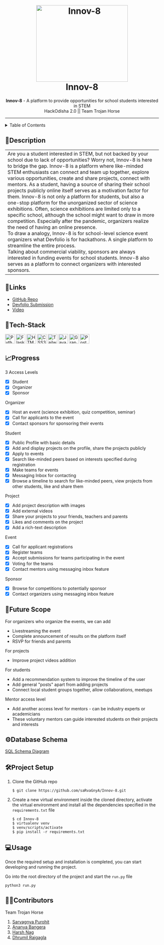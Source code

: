 <h1 align="center">
  <a href="https://github.com/Jigsaw-23122002/Innov-8">
    <img src="https://i.pinimg.com/originals/04/d4/50/04d45030af00b248e9cf11c9e9f0021c.gif" alt="Innov-8" width="300" height="250">
  </a>
  <br>
  Innov-8
</h1>
 
<div align="center">
   <strong>Innov-8</strong> - A platform to provide opportunities for school students interested in STEM <br>
  HackOdisha 2.0 || Team Trojan Horse
</div>

<hr>

<details>
<summary>Table of Contents</summary>

- [Description](#description)
- [Links](#links)
- [Tech Stack](#tech-stack)
- [Progress](#progress)
- [Future Scope](#future-scope)
- [Database Schema](#database-schema)
- [Project Setup](#project-setup)
- [Usage](#usage)
- [Contributors](#contributors)

</details>

## 📝Description

<table>
  <tr>
    <td>
      Are you a student interested in STEM, but not backed by your school due to lack of opportunities? Worry not, Innov-8 is here to bridge the gap. Innov-8 is a platform where like-minded STEM enthusiasts can connect and team up together, explore various opportunities, create and share projects, connect with mentors. As a student, having a source of sharing their school projects publicly online itself serves as a motivation factor for them. Innov-8 is not only a platform for students, but also a one-stop platform for the unorganized sector of science exhibitions. Often, science exhibitions are limited only to a specific school, although the school might want to draw in more competition. Especially after the pandemic, organizers realize the need of having an online presence. <br> To draw a analogy, Innov-8 is for school-level science event organizers what Devfolio is for hackathons. A single platform to streamline the entire process. <br> Talking about commercial viability, sponsors are always interested in funding events for school students. Innov-8 also serves as a platform to connect organizers with interested sponsors. 
    </td>
  </tr>
  </table>
  
## 🔗Links

- [GitHub Repo](https://github.com/Jigsaw-23122002/Innov-8)
- [Devfolio Submission]()
- [Video]()

## 🤖Tech-Stack
<a href="https://www.python.org/" title="Python"><img src="https://github.com/get-icon/geticon/raw/master/icons/python.svg" alt="Python" width="31px" height="31px"></a>
<a href="https://flask.palletsprojects.com/en/2.0.x/" title="Flask"><img src="https://github.com/get-icon/geticon/blob/master/icons/flask.svg" alt="Flask" width="31px" height="31px"></a>
<a href="https://www.w3.org/TR/html5/" title="HTML5"><img src="https://github.com/get-icon/geticon/raw/master/icons/html-5.svg" alt="HTML5" width="31px" height="31px"></a>
<a href="https://www.w3.org/TR/CSS/" title="CSS3"><img src="https://github.com/get-icon/geticon/raw/master/icons/css-3.svg" alt="CSS3" width="31px" height="31px"></a>
<a href="https://tailwindcss.com/" title="Tailwind"><img src="https://github.com/get-icon/geticon/blob/master/icons/tailwindcss-icon.svg" alt="Tailwind" width="31px" height="31px"></a>
<a href="https://developer.mozilla.org/en-US/docs/Web/JavaScript" title="JavaScript"><img src="https://github.com/get-icon/geticon/raw/master/icons/javascript.svg" alt="JavaScript" width="31px" height="31px"></a>
<a href="https://graphql.org/" title="GraphQL"><img src="https://github.com/get-icon/geticon/blob/master/icons/graphql.svg" alt="GraphQL" width="31px" height="31px"></a>
<a href="https://www.postgresql.org/" title="JavaScript"><img src="https://github.com/get-icon/geticon/blob/master/icons/postgresql.svg" alt="PostgreSQL" width="31px" height="31px"></a>

## 📈Progress

3 Access Levels
- [x] Student
- [x] Organizer
- [x] Sponsor

Organizer
- [x] Host an event (science exhibition, quiz competition, seminar)
- [x] Call for applicants to the event
- [x] Contact sponsors for sponsoring their events

Student
- [x] Public Profile with basic details
- [x] Add and display projects on the profile, share the projects publicly
- [x] Apply to events
- [x] Search like-minded peers based on interests specified during registration
- [x] Make teams for events
- [x] Messaging Inbox for contacting 
- [x] Browse a timeline to search for like-minded peers, view projects from other students, like and share them

Project
- [x] Add project description with images
- [x] Add external videos
- [x] Share your projects to your friends, teachers and parents
- [x] Likes and comments on the project
- [x] Add a rich-text description 

Event
- [x] Call for applicant registrations
- [x] Register teams
- [x] Accept submissions for teams participating in the event
- [x] Voting for the teams
- [x] Contact mentors using messaging inbox feature

Sponsor
- [x] Browse for competitions to potentially sponsor
- [x] Contact organizers using messaging inbox feature 

## 🔮Future Scope

For organizers who organize the events, we can add
- Livestreaming the event
- Complete announcement of results on the platform itself
- RSVP for friends and parents

For projects
- Improve project videos addition

For students
- Add a recommendation system to improve the timeline of the user
- Add general "posts" apart from adding projects
- Connect local student groups together, allow collaborations, meetups

Mentor access level
- Add another access level for mentors - can be industry experts or academicians
- These voluntary mentors can guide interested students on their projects and interests

## ⚙Database Schema

[SQL Schema Diagram](https://drawsql.app/dcodestarbots/diagrams/innov-8)

## 🛠Project Setup

1. Clone the GitHub repo
   ```
   $ git clone https://github.com/saRvaGnyA/Innov-8.git
   ```
2. Create a new virtual environment inside the cloned directory, activate the virtual environment and install all the dependencies specified in the `requirements.txt` file
   ```
   $ cd Innov-8
   $ virtualenv venv
   $ venv/scripts/activate
   $ pip install -r requirements.txt
   ```

## 💻Usage

Once the required setup and installation is completed, you can start developing and running the project.

Go into the root directory of the project and start the `run.py` file
  ```
  python3 run.py
  ```

## 👩‍💻Contributors

Team Trojan Horse

1. [Sarvagnya Purohit](https://github.com/saRvaGnyA)
2. [Ananya Bangera](https://github.com/ananya-bangera)
3. [Harsh Nag](https://github.com/Jigsaw-23122002)
4. [Dhrumil Raigagla](https://github.com/Dhrumil07)

